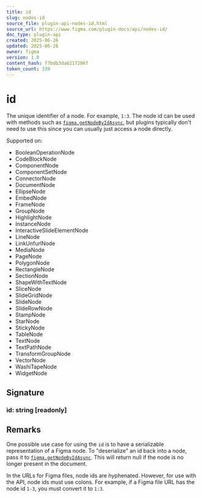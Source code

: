 ```yaml
---
title: id
slug: nodes-id
source_file: plugin-api-nodes-id.html
source_url: https://www.figma.com/plugin-docs/api/nodes-id/
doc_type: plugin-api
created: 2025-06-26
updated: 2025-06-26
owner: figma
version: 1.0
content_hash: f7bdb3da6217206f
token_count: 339
---
```

# id

The unique identifier of a node. For example, `1:3`. The node id can be used with methods such as [`figma.getNodeByIdAsync`](/plugin-docs/api/figma/#getnodebyidasync), but plugins typically don't need to use this since you can usually just access a node directly.

 Supported on:

- BooleanOperationNode
- CodeBlockNode
- ComponentNode
- ComponentSetNode
- ConnectorNode
- DocumentNode
- EllipseNode
- EmbedNode
- FrameNode
- GroupNode
- HighlightNode
- InstanceNode
- InteractiveSlideElementNode
- LineNode
- LinkUnfurlNode
- MediaNode
- PageNode
- PolygonNode
- RectangleNode
- SectionNode
- ShapeWithTextNode
- SliceNode
- SlideGridNode
- SlideNode
- SlideRowNode
- StampNode
- StarNode
- StickyNode
- TableNode
- TextNode
- TextPathNode
- TransformGroupNode
- VectorNode
- WashiTapeNode
- WidgetNode

## Signature

### id: string [readonly]

## Remarks

One possible use case for using the `id` is to have a serializable representation of a Figma node. To "deserialize" an id back into a node, pass it to [`figma.getNodeByIdAsync`](/plugin-docs/api/figma/#getnodebyidasync). This will return null if the node is no longer present in the document.

In the URLs for Figma files, node ids are hyphenated. However, for use with the API, node ids must use colons. For example, if a Figma file URL has the node id `1-3`, you must convert it to `1:3`.